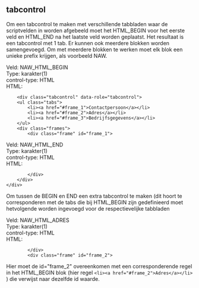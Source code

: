 ## tabcontrol

Om een tabcontrol te maken met verschillende tabbladen waar de scriptvelden in worden afgebeeld moet het HTML_BEGIN voor het 
eerste veld en HTML_END na het laatste veld worden geplaatst. Het resultaat is een tabcontrol met 1 tab. 
Er kunnen ook meerdere blokken worden samengevoegd. Om met meerdere blokken te werken moet elk blok een unieke prefix krijgen, als voorbeeld NAW.

Veld: NAW_HTML_BEGIN  
Type: karakter(1)  
control-type: HTML  
HTML:
```
    <div class="tabcontrol" data-role="tabcontrol">
    <ul class="tabs">
        <li><a href="#frame_1">Contactpersoon</a></li>
        <li><a href="#frame_2">Adres</a></li>
        <li><a href="#frame_3">Bedrijfsgegevens</a></li>
    </ul>
    <div class="frames">
        <div class="frame" id="frame_1">
```
Veld: NAW_HTML_END  
Type: karakter(1)  
control-type: HTML  
HTML:
```
        </div>
    </div>
</div>
```
Om tussen de BEGIN en END een extra tabcontrol te maken (dit hoort te corresponderen met de tabs die bij HTML_BEGIN zijn gedefinieerd moet hetvolgende worden ingevoegd voor de respectievelijke tabbladen


Veld: NAW_HTML_ADRES  
Type: karakter(1)  
control-type: HTML  
HTML:
```
        </div>
        <div class="frame" id="frame_2">
```

Hier moet de id="frame_2" overeenkomen met een corresponderende regel in het HTML_BEGIN blok (hier regel `<li><a href="#frame_2">Adres</a></li>` ) die verwijst naar dezelfde id waarde.
